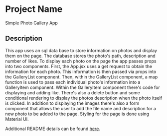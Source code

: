 # Project Name

Simple Photo Gallery App

## Description

This app uses an sql data base to store information on photos and display them on the page. The database stores the photo's path, description and number of likes. To display each photo on the page the app passes props into two components. First, the App.jsx uses a get request to obtain the information for each photo. This information is then passed via props into the GalleryList component. Then, within the GalleryList component, a map function is used to pass each individual photo's information into a GalleryItem component. Within the GalleryItem component there's code for displaying and adding like. There's also a delete button and some conditional rendering to display the photos description when the photo itself is clicked. In addition to displaying the images there's also a form component that allows the user to add the file name and description for a new photo to be added to the page. Styling for the page is done using Material UI.

Additional README details can be found [here](https://github.com/PrimeAcademy/readme-template/blob/master/README.md).
